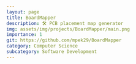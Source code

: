 ```yaml
---
layout: page
title: BoardMapper
description: 🛠️ PCB placement map generator
img: assets/img/projects/BoardMapper/main.png
importance: 1
git: https://github.com/mpek29/BoardMapper
category: Computer Science
subcategory: Software Development
---
```






